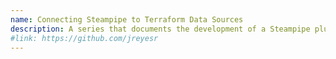 ```yaml
---
name: Connecting Steampipe to Terraform Data Sources
description: A series that documents the development of a Steampipe plugin that provides access to (any?) Data Source provided by a Terraform provider, so users can query data via SQL without having to write a dedicated Steampipe plugin, thereby increasing the amount of data that Steampipe can access.
#link: https://github.com/jreyesr
---
```


